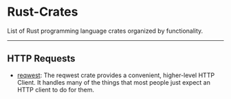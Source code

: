 # Rust-Crates
List of Rust programming language crates organized by functionality.

---

## HTTP Requests

- [reqwest](https://docs.rs/reqwest/latest/reqwest/): The reqwest crate provides a convenient, higher-level HTTP Client. It handles many of the things that most people just expect an HTTP client to do for them.
